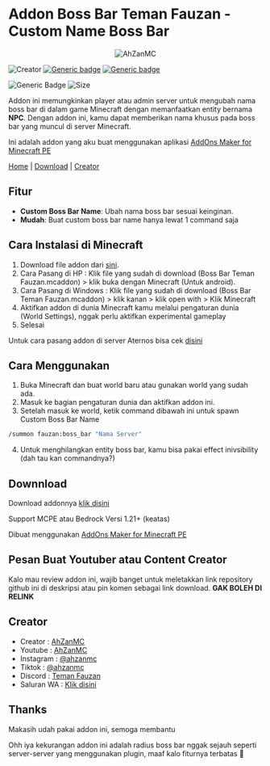 # Addon Boss Bar Teman Fauzan - Custom Name Boss Bar

<p align="center"> <img src="https://komarev.com/ghpvc/?username=AhZanMC" alt="AhZanMC" /></p>

![Creator](https://img.shields.io/badge/Author-AhZanMC-yellow)
[![Generic badge](https://img.shields.io/badge/Release-version1-purple.svg)](https://shields.io/) [![Generic badge](https://img.shields.io/badge/UpdatedAt-Saturday,_October_19,_2024-purple.svg)](https://shields.io/)

![Generic Badge](https://img.shields.io/github/downloads/AhZanMC/Addon-Boss-Bar-Teman-Fauzan/total) ![Size](https://img.shields.io/github/repo-size/AhZanMC/Addon-Boss-Bar-Teman-Fauzan)

Addon ini memungkinkan player atau admin server untuk mengubah nama boss bar di dalam game Minecraft dengan memanfaatkan entity bernama **NPC**. Dengan addon ini, kamu dapat memberikan nama khusus pada boss bar yang muncul di server Minecraft.

Ini adalah addon yang aku buat menggunakan aplikasi [AddOns Maker for Minecraft PE](https://play.google.com/store/apps/details?id=co.pamobile.minecraft.addonsmaker&pcampaignid=web_share) 

[Home](README.md) | [Download](#downnload) | [Creator](#creator)

## Fitur
- **Custom Boss Bar Name**: Ubah nama boss bar sesuai keinginan.
- **Mudah**: Buat custom boss bar name hanya lewat 1 command saja 

## Cara Instalasi di Minecraft
1. Download file addon dari [sini](#downnload).
2. Cara Pasang di HP : Klik file yang sudah di download (Boss Bar Teman Fauzan.mcaddon) > klik buka dengan Minecraft (Untuk android).
3. Cara Pasang di Windows : Klik file yang sudah di download (Boss Bar Teman Fauzan.mcaddon) > klik kanan > klik open with > Klik Minecraft
4. Aktifkan addon di dunia Minecraft kamu melalui pengaturan dunia (World Settings), nggak perlu aktifkan experimental gameplay
5. Selesai

Untuk cara pasang addon di server Aternos bisa cek [disini](https://support.aternos.org/hc/en-us/articles/360042095232-Installing-addons-Minecraft-Bedrock-Edition)

## Cara Menggunakan
1. Buka Minecraft dan buat world baru atau gunakan world yang sudah ada.
2. Masuk ke bagian pengaturan dunia dan aktifkan addon ini.
3. Setelah masuk ke world, ketik command dibawah ini untuk spawn Custom Boss Bar Name
```bash
/summon fauzan:boss_bar "Nama Server"
```
4. Untuk menghilangkan entity boss bar, kamu bisa pakai effect inivsibility (dah tau kan commandnya?)

## Downnload
Download addonnya [klik disini](https://github.com/AhZanMC/Addon-Boss-Bar-Teman-Fauzan/releases/tag/Addon)

Support MCPE atau Bedrock Versi 1.21+ (keatas)

Dibuat menggunakan [AddOns Maker for Minecraft PE](https://play.google.com/store/apps/details?id=co.pamobile.minecraft.addonsmaker&pcampaignid=web_share)

## Pesan Buat Youtuber atau Content Creator
Kalo mau review addon ini, wajib banget untuk meletakkan link repository github ini di deskripsi atau pin komen sebagai link download. **GAK BOLEH DI RELINK**

## Creator
- Creator : [AhZanMC](https://ahzanmc.my.id/bio-link)
- Youtube : [AhZanMC](https://youtube.com/c/AhZanMC)
- Instagram : [@ahzanmc](https://www.instagram.com/ahzanmc/)
- Tiktok : [@ahzanmc](http://tiktok.com/@ahzanmc)
- Discord : [Teman Fauzan](https://ahzanmc.my.id/discord)
- Saluran WA : [Klik disini](https://whatsapp.com/channel/0029VaWN5AR05MUmTwwxfj3K)

## Thanks
Makasih udah pakai addon ini, semoga membantu

Ohh iya kekurangan addon ini adalah radius boss bar nggak sejauh seperti server-server yang menggunakan plugin, maaf kalo fiturnya terbatas 🙏

